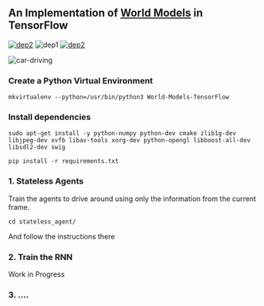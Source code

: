 ## An Implementation of [World Models](https://worldmodels.github.io/) in TensorFlow

[![dep2](https://img.shields.io/badge/TensorFlow-1.3%2B-orange.svg)](https://www.tensorflow.org/)
![dep1](https://img.shields.io/badge/Status-Work--in--Progress-brightgreen.svg)
[![dep2](https://img.shields.io/badge/OpenAI-Gym-blue.svg)](https://gym.openai.com/)

![car-driving](https://github.com/dariocazzani/World-Models-TensorFlow/blob/master/images/car-drive-dream.gif)

### Create a Python Virtual Environment

```
mkvirtualenv --python=/usr/bin/python3 World-Models-TensorFlow
```

###  Install dependencies
```
sudo apt-get install -y python-numpy python-dev cmake zlib1g-dev libjpeg-dev xvfb libav-tools xorg-dev python-opengl libboost-all-dev libsdl2-dev swig

pip install -r requirements.txt
```

### 1. Stateless Agents

Train the agents to drive around using only the information from the current frame.

```
cd stateless_agent/
```
And follow the instructions there

### 2. Train the RNN

Work in Progress

### 3. ....

